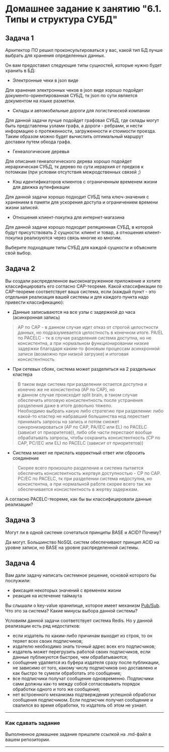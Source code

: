 # Домашнее задание к занятию "6.1. Типы и структура СУБД"

## Задача 1

Архитектор ПО решил проконсультироваться у вас, какой тип БД 
лучше выбрать для хранения определенных данных.

Он вам предоставил следующие типы сущностей, которые нужно будет хранить в БД:

- Электронные чеки в json виде

Для хранения электронных чеков в json виде хорошо подойдет документо-ориентированная СУБД, тк json по сути является документом 
на языке разметки.

- Склады и автомобильные дороги для логистической компании

Для данной задачи лучше подойдет графовая СУБД, где склады могут быть представлены узлами графа, а дороги - ребрами, и нести информацию о протяженности, загруженности и стоимости проезда.
Таким образом можно будет вычислить оптимальный маршрут доставки путем обхода графа.

- Генеалогические деревья

Для описания генеалогического дерева хорошо подойдет иерархическая СУБД, тк дерево по сути иерархия от предков к потомкам (при условии отсутствия межродственных связей ;)

- Кэш идентификаторов клиентов с ограниченным временем жизни для движка аутенфикации

Для данной задачи хорошо подходит СУБД типа ключ-значения с хранением в памяти для ускорения доступа и ограничением времени жизни записей.

- Отношения клиент-покупка для интернет-магазина

Для данной задачи хорошо подходит реляционная СУБД, в которой будут присутствовать 2 сущности: клиент и товар, а отношения клиент-покупка реализуются через связь многие ко многим.


Выберите подходящие типы СУБД для каждой сущности и объясните свой выбор.

## Задача 2

Вы создали распределенное высоконагруженное приложение и хотите классифицировать его согласно 
CAP-теореме. Какой классификации по CAP-теореме соответствует ваша система, если 
(каждый пункт - это отдельная реализация вашей системы и для каждого пункта надо привести классификацию):

- Данные записываются на все узлы с задержкой до часа (асинхронная запись)

> AP по САР - в данном случае идет отказ от строгой целостности данных, но подразумевается целостность в конечном итоге. 
> PA/EL по PACELC - тк в случае разделения система доступна, но не консистентна, а при нормальном функционировании
> низкие задержки благодаря каким-то фоновым процессам асинхронной записи (возможно при низкой загрузке) и итоговая консистентность

- При сетевых сбоях, система может разделиться на 2 раздельных кластера

> В таком виде система при разделении остается доступна и конечно же не консистентна (AP по CAP), но  
> в данном случае происходит split brain, в таком случае обеспечить итоговую консистентность после устранения разделения даже в итоге довольно тяжело.  
> Необходимо выбрать какую либо стратегию при разделении: либо какой-то кластер не набравший большинства нод перестает 
> принимать запросы на запись и потом сможет синхронизироваться (AP по CAP, PA/(EC или EL) по PACELС (зависит от приоритетов)),
> либо обе части перестают вообще обрабатывать запросы, чтобы сохранить консистентность (CP по CAP, PC/(EC или EL) по PACELС (зависит от приоритетов))

- Система может не прислать корректный ответ или сбросить соединение

> Скорее всего произошло разделение и система пытается обеспечить консистентность жертвуя доступностью - CP по CAP.
> PC/EC по PACELC, тк при разделении система недоступна, но консистентна, а при нормальной работе скорее всего так же обеспечивается
> консистентность в жертву задержкам.

А согласно PACELC-теореме, как бы вы классифицировали данные реализации?

## Задача 3

Могут ли в одной системе сочетаться принципы BASE и ACID? Почему?

Да могут. Большинство NoSQL систем обеспечивают принцип ACID на уровне записи, но BASE на уровне распределенной системы.

## Задача 4

Вам дали задачу написать системное решение, основой которого бы послужили:

- фиксация некоторых значений с временем жизни
- реакция на истечение таймаута

Вы слышали о key-value хранилище, которое имеет механизм [Pub/Sub](https://habr.com/ru/post/278237/). 
Что это за система? Какие минусы выбора данной системы?

Условиям данной задачи соответствует система Redis. Но у данной реализации есть ряд недостатков:
- если издатель по каким-либо причинам выходит из строя, то он теряет всех своих подписчиков;
- издателю необходимо знать точный адрес всех его подписчиков;
- издатель может перегрузить работой своих подписчиков, если данные публикуются быстрее, чем обрабатываются;
- сообщение удаляется из буфера издателя сразу после публикации, не зависимо от того, какому числу подписчиков оно доставлено и как быстро те сумели обработать это сообщение;
- все подписчики получат сообщение одновременно. Подписчики сами должны как-то между собой согласовывать порядок обработки одного и того же сообщения;
- нет встроенного механизма подтверждения успешной обработки сообщения подписчиком. Если подписчик получил сообщение и свалился во время обработки, то издатель об этом не узнает.

---

### Как cдавать задание

Выполненное домашнее задание пришлите ссылкой на .md-файл в вашем репозитории.

---

